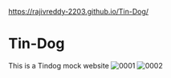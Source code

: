 https://rajivreddy-2203.github.io/Tin-Dog/
# Tin-Dog
This is a Tindog mock website
![0001](https://user-images.githubusercontent.com/71970378/104874558-3a5cb080-5979-11eb-95f9-6e5e58f0395e.jpg)
![0002](https://user-images.githubusercontent.com/71970378/104874574-40529180-5979-11eb-9f88-ffb988fe9f09.jpg)
